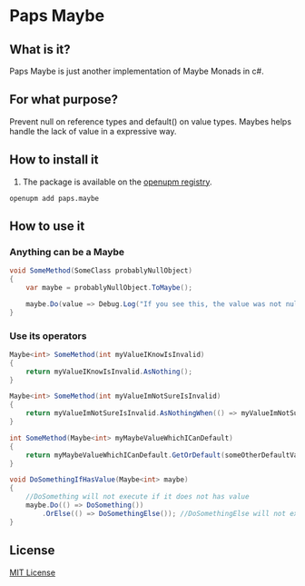 # Paps Maybe

## What is it?

Paps Maybe is just another implementation of Maybe Monads in c#.

## For what purpose?

Prevent null on reference types and default() on value types. Maybes helps handle the lack of value in a expressive way.

## How to install it
1. The package is available on the [openupm registry](https://openupm.com/packages/paps.maybe/).
```
openupm add paps.maybe
```

## How to use it

### Anything can be a Maybe

```csharp
void SomeMethod(SomeClass probablyNullObject)
{
    var maybe = probablyNullObject.ToMaybe();

    maybe.Do(value => Debug.Log("If you see this, the value was not null!"));
}
```

### Use its operators

```csharp
Maybe<int> SomeMethod(int myValueIKnowIsInvalid)
{
    return myValueIKnowIsInvalid.AsNothing();
}

Maybe<int> SomeMethod(int myValueImNotSureIsInvalid)
{
    return myValueImNotSureIsInvalid.AsNothingWhen(() => myValueImNotSureIsInvalid < 0);
}

int SomeMethod(Maybe<int> myMaybeValueWhichICanDefault)
{
    return myMaybeValueWhichICanDefault.GetOrDefault(someOtherDefaultValue);
}

void DoSomethingIfHasValue(Maybe<int> maybe)
{
    //DoSomething will not execute if it does not has value
    maybe.Do(() => DoSomething())
        .OrElse(() => DoSomethingElse()); //DoSomethingElse will not execute if it has value
}
```

## License

[MIT License](https://github.com/Sammmte/Paps-Maybe/blob/master/Paps-Maybe/Assets/Maybe/LICENSE.md)